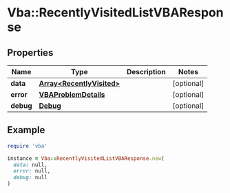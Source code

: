 # Vba::RecentlyVisitedListVBAResponse

## Properties

| Name | Type | Description | Notes |
| ---- | ---- | ----------- | ----- |
| **data** | [**Array&lt;RecentlyVisited&gt;**](RecentlyVisited.md) |  | [optional] |
| **error** | [**VBAProblemDetails**](VBAProblemDetails.md) |  | [optional] |
| **debug** | [**Debug**](Debug.md) |  | [optional] |

## Example

```ruby
require 'vba'

instance = Vba::RecentlyVisitedListVBAResponse.new(
  data: null,
  error: null,
  debug: null
)
```

